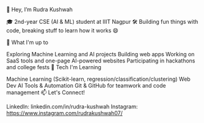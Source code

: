 👋 Hey, I’m Rudra Kushwah

🎓 2nd-year CSE (AI & ML) student at IIIT Nagpur
🛠️ Building fun things with code, breaking stuff to learn how it works 😄

🚀 What I'm up to

Exploring Machine Learning and AI projects
Building web apps
Working on SaaS tools and one-page AI-powered websites
Participating in hackathons and college fests
🧠 Tech I'm Learning

Machine Learning (Scikit-learn, regression/classification/clustering)
Web Dev
AI Tools & Automation
Git & GitHub for teamwork and code management
📫 Let's Connect!

LinkedIn: linkedin.com/in/rudra-kushwah
Instagram: https://www.instagram.com/rudrakushwah07/
